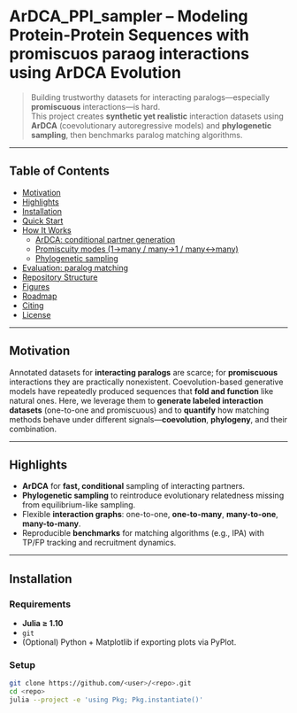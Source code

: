 # ArDCA_PPI_sampler – Modeling Protein-Protein Sequences with promiscuos paraog interactions using ArDCA Evolution

> Building trustworthy datasets for interacting paralogs—especially **promiscuous** interactions—is hard.  
> This project creates **synthetic yet realistic** interaction datasets using **ArDCA** (coevolutionary autoregressive models) and **phylogenetic sampling**, then benchmarks paralog matching algorithms.

---

## Table of Contents
- [Motivation](#motivation)
- [Highlights](#highlights)
- [Installation](#installation)
- [Quick Start](#quick-start)
- [How It Works](#how-it-works)
  - [ArDCA: conditional partner generation](#ardca-conditional-partner-generation)
  - [Promiscuity modes (1→many / many→1 / many↔many)](#promiscuity-modes-1many--many1--manymany)
  - [Phylogenetic sampling](#phylogenetic-sampling)
- [Evaluation: paralog matching](#evaluation-paralog-matching)
- [Repository Structure](#repository-structure)
- [Figures](#figures)
- [Roadmap](#roadmap)
- [Citing](#citing)
- [License](#license)

---

## Motivation
Annotated datasets for **interacting paralogs** are scarce; for **promiscuous** interactions they are practically nonexistent. Coevolution-based generative models have repeatedly produced sequences that **fold and function** like natural ones. Here, we leverage them to **generate labeled interaction datasets** (one-to-one and promiscuous) and to **quantify** how matching methods behave under different signals—**coevolution**, **phylogeny**, and their combination.

---

## Highlights
- **ArDCA** for **fast, conditional** sampling of interacting partners.
- **Phylogenetic sampling** to reintroduce evolutionary relatedness missing from equilibrium-like sampling.
- Flexible **interaction graphs**: one-to-one, **one-to-many**, **many-to-one**, **many-to-many**.
- Reproducible **benchmarks** for matching algorithms (e.g., IPA) with TP/FP tracking and recruitment dynamics.

---

## Installation

### Requirements
- **Julia ≥ 1.10**
- `git`
- (Optional) Python + Matplotlib if exporting plots via PyPlot.

### Setup
```bash
git clone https://github.com/<user>/<repo>.git
cd <repo>
julia --project -e 'using Pkg; Pkg.instantiate()'
